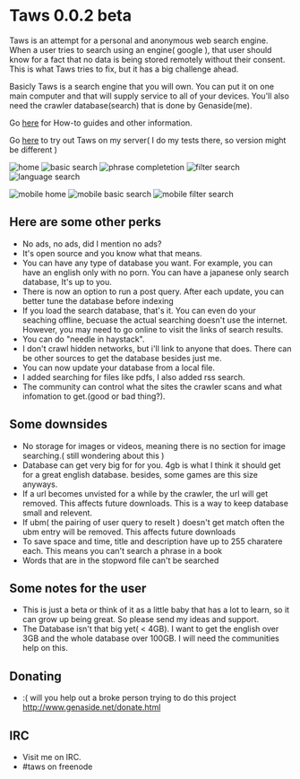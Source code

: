 Taws 0.0.2 beta
===============

Taws is an attempt for a personal and anonymous web search engine. 
When a user tries to search using an engine( google ), 
that user should know for a fact that no data is being stored remotely without their consent. 
This is what Taws tries to fix, but it has a big challenge ahead.

Basicly Taws is a search engine that you will own.
You can put it on one main computer and that will supply 
service to all of your devices. You'll also need the 
crawler database(search) that is done by Genaside(me).

Go [here](https://github.com/genaside/taws/wiki) for How-to guides and other information.

Go [here](http://www.genaside.net:4132/) to try out Taws on my server( I do my tests there, so version might be different )

![home](http://www.genaside.net/taws/images/ex1.png)
![basic search](http://www.genaside.net/taws/images/ex2.png)
![phrase completetion](http://www.genaside.net/taws/images/ex3.png)
![filter search](http://www.genaside.net/taws/images/ex4.png)
![language search](http://www.genaside.net/taws/images/ex5.png)

![mobile home](http://www.genaside.net/taws/images/exx1.png)
![mobile basic search](http://www.genaside.net/taws/images/exx2.png)
![mobile filter search](http://www.genaside.net/taws/images/exx3.png)


Here are some other perks
-------------------------
* No ads, no ads, did I mention no ads?
* It's open source and you know what that means.
* You can have any type of database you want. 
  For example, you can have an english only with no porn.
  You can have a japanese only search database, It's up to you.
* There is now an option to run a post query. 
  After each update, you can better tune the database before indexing
* If you load the search database, that's it. 
  You can even do your seaching offline, becuase 
  the actual searching doesn't use the internet.
  However, you may need to go online to visit the links of search results.
* You can do "needle in haystack".
* I don't crawl hidden networks, but i'll link to anyone that does. 
  There can be other sources to get the database besides just me.
* You can now update your database from a local file.
* I added searching for files like pdfs, I also added rss search. 
* The community can control what the sites the crawler scans and what
  infomation to get.(good or bad thing?).


Some downsides
--------------
* No storage for images or videos, meaning there is no section for 
  image searching.( still wondering about this )
* Database can get very big for for you. 4gb is what I think it 
  should get for a great english database. besides, some games are this size anyways.
* If a url becomes unvisted for a while by the crawler, the url will get removed. 
  This affects future downloads. This is a way to keep database small and relevent.
* If ubm( the pairing of user query to reselt ) doesn't get match often
  the ubm entry will be removed. This affects future downloads
* To save space and time, title and description have up to 255 charatere each.
  This means you can't search a phrase in a book
* Words that are in the stopword file can't be searched

Some notes for the user
-----------------------
* This is just a beta or think of it as a little baby that 
  has a lot to learn, so it can grow up being great. 
  So please send my ideas and support.
* The Database isn't that big yet( < 4GB). I want to get the 
  english over 3GB and the whole database over 100GB. 
  I will need the communities help on this.

Donating
--------
* :( will you help out a broke person trying to do this project
  http://www.genaside.net/donate.html

IRC
--------
* Visit me on IRC.
* #taws on freenode

